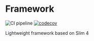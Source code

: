 # Framework

![CI pipeline](https://github.com/szemul/framework/actions/workflows/php.yml/badge.svg)
[![codecov](https://codecov.io/gh/szemul/framework/branch/main/graph/badge.svg?token=73KG56KHAV)](https://codecov.io/gh/szemul/framework)

Lightweight framework based on Slim 4
